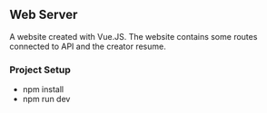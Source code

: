 ## Web Server

  A website created with Vue.JS. The website contains some routes connected to API and the creator resume.
  
### Project Setup
  
  - npm install
  - npm run dev

